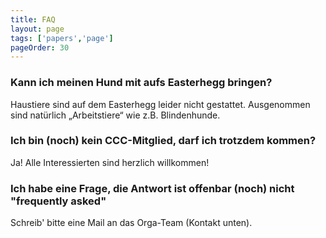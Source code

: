 ```yaml
---
title: FAQ
layout: page
tags: ['papers','page']
pageOrder: 30
---
```

### Kann ich meinen Hund mit aufs Easterhegg bringen?

Haustiere sind auf dem Easterhegg leider nicht gestattet. Ausgenommen sind natürlich „Arbeitstiere“ wie z.B. Blindenhunde.

### Ich bin (noch) kein CCC-Mitglied, darf ich trotzdem kommen?

Ja! Alle Interessierten sind herzlich willkommen!

### Ich habe eine Frage, die Antwort ist offenbar (noch) nicht "frequently asked"

Schreib' bitte eine Mail an das Orga-Team (Kontakt unten).
